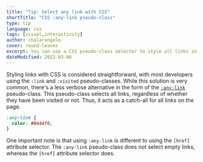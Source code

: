 ```yaml
---
title: "Tip: Select any link with CSS"
shortTitle: "CSS :any-link pseudo-class"
type: tip
language: css
tags: [visual,interactivity]
author: chalarangelo
cover: round-leaves
excerpt: You can use a CSS pseudo-class selector to style all links in a page, without worrying if they have been visited or not.
dateModified: 2022-03-06
---
```


Styling links with CSS is considered straightforward, with most developers using the `:link` and `:visited` pseudo-classes. While this solution is very common, there's a less verbose alternative in the form of the [`:any-link`](https://developer.mozilla.org/en-US/docs/Web/CSS/:any-link) pseudo-class. This pseudo-class selects all links, regardless of whether they have been visited or not. Thus, it acts as a catch-all for all links on the page.

```css
:any-link {
  color: #0444f6;
}
```

One important note is that using `:any-link` is different to using the `[href]` attribute selector. The `:any-link` pseudo-class does not select empty links, whereas the `[href]` attribute selector does.
